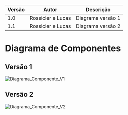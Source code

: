 |Versão|Autor|Descrição|
|------|-----|---------|
|1.0|Rossicler e Lucas|Diagrama versão 1|
|1.1|Rossicler e Lucas|Diagrama versão 2|

# Diagrama de Componentes

## Versão 1

![Diagrama_Componente_V1](https://i.ibb.co/2NQPJnF/component-diagram-V1.png)

## Versão 2

![Diagrama_Componente_V2](https://i.ibb.co/GRcsB0N/component-diagram-V2.png)